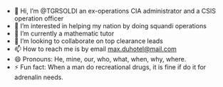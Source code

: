 - 👋 Hi, I’m @TGRSOLDI an ex-operations CIA administrator and a CSIS operation officer 
- 👀 I’m interested in helping my nation by doing squandi operations
- 🌱 I’m currently a mathematic tutor
- 💞️ I’m looking to collaborate on top clearance leads
- 📫 How to reach me is by email max.duhotel@mail.com
- 😄 Pronouns: He, mine, our, who, what, when, why, where.
- ⚡ Fun fact: When a man do recreational drugs, it is fine if do it for adrenalin needs.

<!---
TGRSOLDI/TGRSOLDI is a ✨ special ✨ repository because its `README.md` (this file) appears on your GitHub profile.
You can click the Preview link to take a look at your changes.
--->
